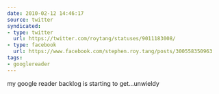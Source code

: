 ```yaml
---
date: 2010-02-12 14:46:17
source: twitter
syndicated:
- type: twitter
  url: https://twitter.com/roytang/statuses/9011183008/
- type: facebook
  url: https://www.facebook.com/stephen.roy.tang/posts/300558350963
tags:
- googlereader
---
```


my google reader backlog is starting to get...unwieldy